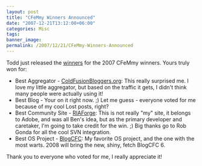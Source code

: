 ```yaml
---
layout: post
title: "CFeMmy Winners Announced"
date: "2007-12-21T13:12:00+06:00"
categories: Misc 
tags: 
banner_image: 
permalink: /2007/12/21/CFeMmy-Winners-Announced
---
```


Todd just released the <a href="http://cfsilence.com/blog/client/index.cfm/2007/12/21/2007-CFeMmys--And-The-Winners-Are">winners</a> for the 2007 CFeMmy winners. Yours truly won for:

<ul>
<li>Best Aggregator - <a href="http://www.cfbloggers.org">ColdFusionBloggers.org</a>: This really surprised me. I love my little aggregator, but based on the traffic it gets, I didn't think many people were actually using it!
<li>Best Blog - Your on it right now. ;) Let me guess - everyone voted for me because of my cool Lost posts, right?
<li>Best Community Site - <a href="http://www.riaforge.org">RIAForge</a>: This is not really "my" site, it belongs to Adobe, and was all Ben's idea, but as the primary developer and caretaker, I'm going to take credit for the win. ;) Big thanks go to Rob Gonda for all the cool SVN integration.
<li>Best OS Project - <a href="http://www.blogcfc.com">BlogCFC</a>: My favorite OS project, and the one with the most warts. 2008 will bring the new, shiny, fetch BlogCFC 6.
</ul>

Thank you to everyone who voted for me, I really appreciate it!